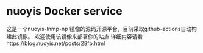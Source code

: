 # nuoyis Docker service
这是一个nuoyis-lnmp-np 镜像的源码开源平台，目前采取github-actions自动构建此镜像。
欢迎使用该镜像来部署你的站点
详细内容请看https://blog.nuoyis.net/posts/28fb.html
